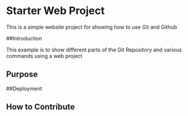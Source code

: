 # Starter Web Project

This is a simple website project for showing how to use Git and Github

##Introduction

This example is to show different parts of the Git Repository and various commands using a web project

## Purpose

##Deployment

## How to Contribute